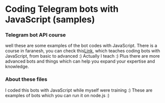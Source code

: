 # Coding Telegram bots with JavaScript (samples)

### Telegram bot API course
well these are some examples of the bot codes with JavaScript.
There is a course in faranesh, you can check this<a href="https://faranesh.com/programming/19231-build-telegram-bot-with-javascript-from-basic-to-advanced" target="_blank">Link</a>,
which teaches coding bots with JavaScript, from basic to advanced :)
Actually I teach :)
Plus there are more advanced bots and things which can help you expand your expertise and knowledge.


### About these files
I coded this bots with JavaScript while myself were training :)
These are examples of bots which you can run it on node.js :)
